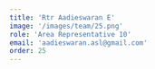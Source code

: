 ```yaml
---
title: 'Rtr Aadieswaran E'
image: '/images/team/25.png'
role: 'Area Representative 10'
email: 'aadieswaran.asl@gmail.com'
order: 25
---
```

